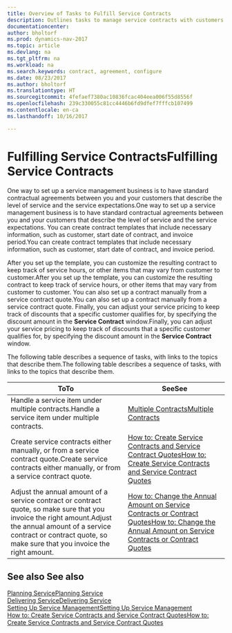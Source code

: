 ```yaml
---
title: Overview of Tasks to Fulfill Service Contracts
description: Outlines tasks to manage service contracts with customers.
documentationcenter: 
author: bholtorf
ms.prod: dynamics-nav-2017
ms.topic: article
ms.devlang: na
ms.tgt_pltfrm: na
ms.workload: na
ms.search.keywords: contract, agreement, configure
ms.date: 08/23/2017
ms.author: bholtorf
ms.translationtype: HT
ms.sourcegitcommit: 4fefaef7380ac10836fcac404eea006f55d8556f
ms.openlocfilehash: 239c330055c81cc4446b6fd9dfef7fffcb107499
ms.contentlocale: en-ca
ms.lasthandoff: 10/16/2017

---
```

# <a name="fulfilling-service-contracts"></a><span data-ttu-id="f3bcb-103">Fulfilling Service Contracts</span><span class="sxs-lookup"><span data-stu-id="f3bcb-103">Fulfilling Service Contracts</span></span> 
<span data-ttu-id="f3bcb-104">One way to set up a service management business is to have standard contractual agreements between you and your customers that describe the level of service and the service expectations.</span><span class="sxs-lookup"><span data-stu-id="f3bcb-104">One way to set up a service management business is to have standard contractual agreements between you and your customers that describe the level of service and the service expectations.</span></span> <span data-ttu-id="f3bcb-105">You can create contract templates that include necessary information, such as customer, start date of contract, and invoice period.</span><span class="sxs-lookup"><span data-stu-id="f3bcb-105">You can create contract templates that include necessary information, such as customer, start date of contract, and invoice period.</span></span>  
  
<span data-ttu-id="f3bcb-106">After you set up the template, you can customize the resulting contract to keep track of service hours, or other items that may vary from customer to customer.</span><span class="sxs-lookup"><span data-stu-id="f3bcb-106">After you set up the template, you can customize the resulting contract to keep track of service hours, or other items that may vary from customer to customer.</span></span> <span data-ttu-id="f3bcb-107">You can also set up a contract manually from a service contract quote.</span><span class="sxs-lookup"><span data-stu-id="f3bcb-107">You can also set up a contract manually from a service contract quote.</span></span> <span data-ttu-id="f3bcb-108">Finally, you can adjust your service pricing to keep track of discounts that a specific customer qualifies for, by specifying the discount amount in the **Service Contract** window.</span><span class="sxs-lookup"><span data-stu-id="f3bcb-108">Finally, you can adjust your service pricing to keep track of discounts that a specific customer qualifies for, by specifying the discount amount in the **Service Contract** window.</span></span>  

<span data-ttu-id="f3bcb-109">The following table describes a sequence of tasks, with links to the topics that describe them.</span><span class="sxs-lookup"><span data-stu-id="f3bcb-109">The following table describes a sequence of tasks, with links to the topics that describe them.</span></span>   
  
|<span data-ttu-id="f3bcb-110">**To**</span><span class="sxs-lookup"><span data-stu-id="f3bcb-110">**To**</span></span>|<span data-ttu-id="f3bcb-111">**See**</span><span class="sxs-lookup"><span data-stu-id="f3bcb-111">**See**</span></span>|  
|------------|-------------|  
|<span data-ttu-id="f3bcb-112">Handle a service item under multiple contracts.</span><span class="sxs-lookup"><span data-stu-id="f3bcb-112">Handle a service item under multiple contracts.</span></span> | [<span data-ttu-id="f3bcb-113">Multiple Contracts</span><span class="sxs-lookup"><span data-stu-id="f3bcb-113">Multiple Contracts</span></span>](service-multiple-contracts.md)|  
|<span data-ttu-id="f3bcb-114">Create service contracts either manually, or from a service contract quote.</span><span class="sxs-lookup"><span data-stu-id="f3bcb-114">Create service contracts either manually, or from a service contract quote.</span></span>| [<span data-ttu-id="f3bcb-115">How to: Create Service Contracts and Service Contract Quotes</span><span class="sxs-lookup"><span data-stu-id="f3bcb-115">How to: Create Service Contracts and Service Contract Quotes</span></span>](service-how-to-create-service-contracts-and-service-contract-quotes.md)|
|<span data-ttu-id="f3bcb-116">Adjust the annual amount of a service contract or contract quote, so make sure that you invoice the right amount.</span><span class="sxs-lookup"><span data-stu-id="f3bcb-116">Adjust the annual amount of a service contract or contract quote, so make sure that you invoice the right amount.</span></span>|[<span data-ttu-id="f3bcb-117">How to: Change the Annual Amount on Service Contracts or Contract Quotes</span><span class="sxs-lookup"><span data-stu-id="f3bcb-117">How to: Change the Annual Amount on Service Contracts or Contract Quotes</span></span>](service-how-to-change-the-annual-amount-on-service-contracts-or-contract-quotes.md)|

## <a name="see-also"></a><span data-ttu-id="f3bcb-118">See also </span><span class="sxs-lookup"><span data-stu-id="f3bcb-118">See also</span></span>
[<span data-ttu-id="f3bcb-119">Planning Service</span><span class="sxs-lookup"><span data-stu-id="f3bcb-119">Planning Service</span></span>](service-plan-service.md)  
[<span data-ttu-id="f3bcb-120">Delivering Service</span><span class="sxs-lookup"><span data-stu-id="f3bcb-120">Delivering Service</span></span>](service-deliver-service.md)  
[<span data-ttu-id="f3bcb-121">Setting Up Service Management</span><span class="sxs-lookup"><span data-stu-id="f3bcb-121">Setting Up Service Management</span></span>](service-setup-service.md)  
[<span data-ttu-id="f3bcb-122">How to: Create Service Contracts and Service Contract Quotes</span><span class="sxs-lookup"><span data-stu-id="f3bcb-122">How to: Create Service Contracts and Service Contract Quotes</span></span>](service-how-to-create-service-contracts-and-service-contract-quotes.md)  

